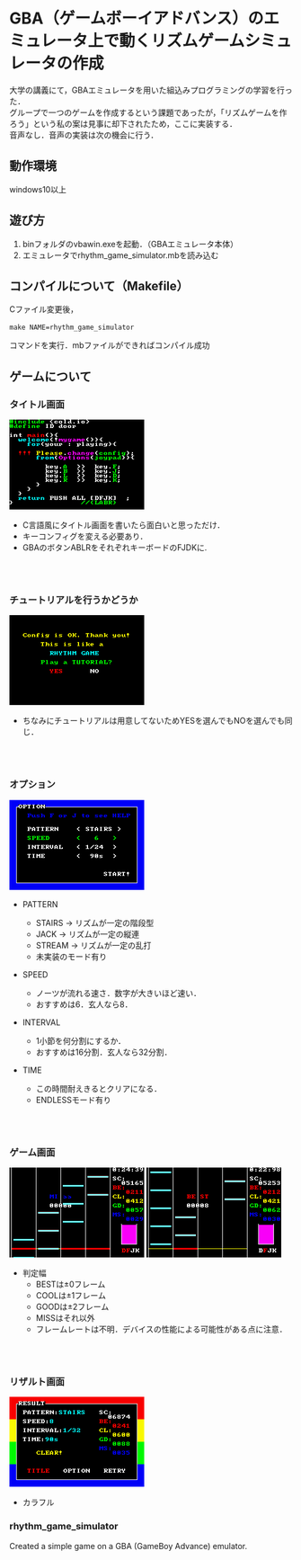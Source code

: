 # GBA（ゲームボーイアドバンス）のエミュレータ上で動くリズムゲームシミュレータの作成
大学の講義にて，GBAエミュレータを用いた組込みプログラミングの学習を行った．  
グループで一つのゲームを作成するという課題であったが，「リズムゲームを作ろう」という私の案は見事に却下されたため，ここに実装する．  
音声なし．音声の実装は次の機会に行う．   

## 動作環境
windows10以上

## 遊び方
1. binフォルダのvbawin.exeを起動．（GBAエミュレータ本体）
2. エミュレータでrhythm_game_simulator.mbを読み込む

## コンパイルについて（Makefile）
Cファイル変更後，
```
make NAME=rhythm_game_simulator
```
コマンドを実行．mbファイルができればコンパイル成功

## ゲームについて
### タイトル画面
![title.png](images/title.png)
- C言語風にタイトル画面を書いたら面白いと思っただけ．
- キーコンフィグを変える必要あり．
- GBAのボタンABLRをそれぞれキーボードのFJDKに.

<br></br>
### チュートリアルを行うかどうか
![tutorial.png](images/need_tutorial.png)
- ちなみにチュートリアルは用意してないためYESを選んでもNOを選んでも同じ．

<br></br>
### オプション
![option.png](images/option.png)
- PATTERN
  - STAIRS -> リズムが一定の階段型
  - JACK   -> リズムが一定の縦連
  - STREAM -> リズムが一定の乱打
  - 未実装のモード有り

- SPEED
  - ノーツが流れる速さ．数字が大きいほど速い．
  - おすすめは6．玄人なら8．
 
- INTERVAL
  - 1小節を何分割にするか．
  - おすすめは16分割．玄人なら32分割．
 
- TIME
  - この時間耐えきるとクリアになる．
  - ENDLESSモード有り

<br></br>
### ゲーム画面
![miss.png](images/miss.png)
![best.png](images/best.png)
- 判定幅
  - BESTは±0フレーム
  - COOLは±1フレーム
  - GOODは±2フレーム
  - MISSはそれ以外
  - フレームレートは不明．デバイスの性能による可能性がある点に注意．
 
<br></br>
### リザルト画面
![result.png](images/result.png)
- カラフル

### rhythm_game_simulator
Created a simple game on a GBA (GameBoy Advance) emulator.
